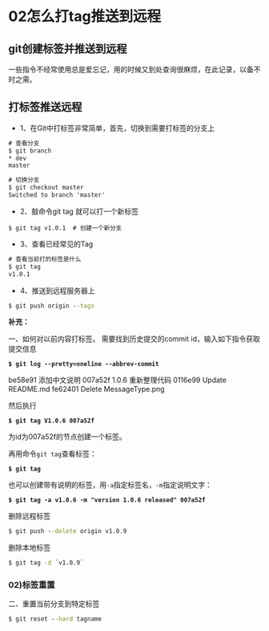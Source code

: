 # 02怎么打tag推送到远程

## git创建标签并推送到远程

一些指令不经常使用总是爱忘记，用的时候又到处查询很麻烦，在此记录，以备不时之需。

## 打标签推送远程

- 1、在Git中打标签非常简单，首先，切换到需要打标签的分支上

```cmd
# 查看分支
$ git branch
* dev
master

# 切换分支
$ git checkout master
Switched to branch 'master' 
```

- 2、敲命令git tag <name>就可以打一个新标签

```
$ git tag v1.0.1  # 创建一个新分支
```

- 3、查看已经常见的Tag

```cmd
# 查看当前打的标签是什么
$ git tag
v1.0.1
```

- 4、推送到远程服务器上

```cmd
$ git push origin --tags
```

 **补充：**

一、如何对以前内容打标签。 需要找到历史提交的commit id，输入如下指令获取提交信息

**`$ git log --pretty=oneline --abbrev-commit`**

be58e91 添加中文说明
007a52f 1.0.6 重新整理代码
0116e99 Update README.md
fe62401 Delete MessageType.png

然后执行

**`$ git tag V1.0.6 007a52f`**



为id为007a52f的节点创建一个标签。

再用命令`git tag`查看标签：

**`$ git tag`**

 

也可以创建带有说明的标签，用`-a`指定标签名，`-m`指定说明文字：

**`$ git tag -a v1.0.6 -m "version 1.0.6 released" 007a52f`**

 

删除远程标签

```cmd
$ git push --delete origin v1.0.9
```

删除本地标签

```cmd
$ git tag -d `v1.0.9`
```

###  02)标签重置

 二、重置当前分支到特定标签 

```cmd
$ git reset --hard tagname
```

